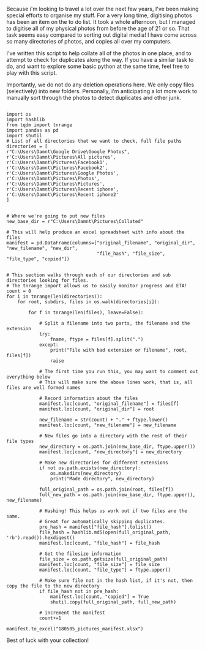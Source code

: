 Because i'm looking to travel a lot over the next few years, I've been making special efforts to organise my stuff. For a very long time, digitising photos has been an item on the to do list. It took a whole afternoon, but I managed to digitise all of my physical photos from before the age of 21 or so. That task seems easy compared to sorting out digital media! I have come across so many directories of photos, and copies all over my computers.

I've written this script to help collate all of the photos in one place, and to attempt to check for duplicates along the way. If you have a similar task to do, and want to explore some basic python at the same time, feel free to play with this script.

Importantly, we do not do any deletion operations here. We only copy files (selectively) into new folders. Personally, i'm anticipating a lot more work to manually sort through the photos to detect duplicates and other junk.

```

import os  
import hashlib  
from tqdm import tnrange  
import pandas as pd  
import shutil  
# List of all directories that we want to check, full file paths  
directories = [  
r"C:\Users\Damnt\Google Drive\Google Photos",  
r'C:\Users\Damnt\Pictures\All pictures',  
r'C:\Users\Damnt\Pictures\Facebook1',  
r'C:\Users\Damnt\Pictures\Facebook2',  
r'C:\Users\Damnt\Pictures\Google Photos',  
r'C:\Users\Damnt\Pictures\Photos',  
r'C:\Users\Damnt\Pictures\Pictures',  
r'C:\Users\Damnt\Pictures\Recent iphone',  
r'C:\Users\Damnt\Pictures\Recent iphone2'  
]


# Where we're going to put new files  
new_base_dir = r"C:\Users\Damnt\Pictures\Collated"

# This will help produce an excel spreadsheet with info about the files  
manifest = pd.DataFrame(columns=["original_filename", "original_dir", "new_filename", "new_dir",   
                                 "file_hash", "file_size", "file_type", "copied"])


# This section walks through each of our directories and sub directories looking for files.  
# The tnrange import allows us to easily monitor progress and ETA!  
count = 0  
for i in tnrange(len(directories)):  
    for root, subdirs, files in os.walk(directories[i]):

        for f in tnrange(len(files), leave=False):

            # Split a filename into two parts, the filename and the extension  
            try:  
                fname, ftype = files[f].split(".")  
            except:  
                print("File with bad extension or filename", root, files[f])  
                raise

            # The first time you run this, you may want to comment out everything below  
            # This will make sure the above lines work, that is, all files are well formed names

            # Record information about the files  
            manifest.loc[count, "original_filename"] = files[f]  
            manifest.loc[count, "original_dir"] = root

            new_filename = str(count) + "." + ftype.lower()  
            manifest.loc[count, "new_filename"] = new_filename

            # New files go into a directory with the rest of their file types  
            new_directory = os.path.join(new_base_dir, ftype.upper())  
            manifest.loc[count, "new_directory"] = new_directory

            # Make new directories for different extensions  
            if not os.path.exists(new_directory):  
                os.makedirs(new_directory)  
                print("Made directory", new_directory)

            full_original_path = os.path.join(root, files[f])  
            full_new_path = os.path.join(new_base_dir, ftype.upper(), new_filename)

            # Hashing! This helps us work out if two files are the same.   
            # Great for automatically skipping duplicates.  
            pre_hash = manifest["file_hash"].tolist()  
            file_hash = hashlib.md5(open(full_original_path, 'rb').read()).hexdigest()  
            manifest.loc[count, "file_hash"] = file_hash

            # Get the filesize information  
            file_size = os.path.getsize(full_original_path)  
            manifest.loc[count, "file_size"] = file_size  
            manifest.loc[count, "file_type"] = ftype.upper()

            # Make sure file not in the hash list, if it's not, then copy the file to the new directory  
            if file_hash not in pre_hash:  
                manifest.loc[count, "copied"] = True  
                shutil.copy(full_original_path, full_new_path)

            # increment the manifest  
            count+=1

manifest.to_excel("180505_pictures_manifest.xlsx")
```

Best of luck with your collection!